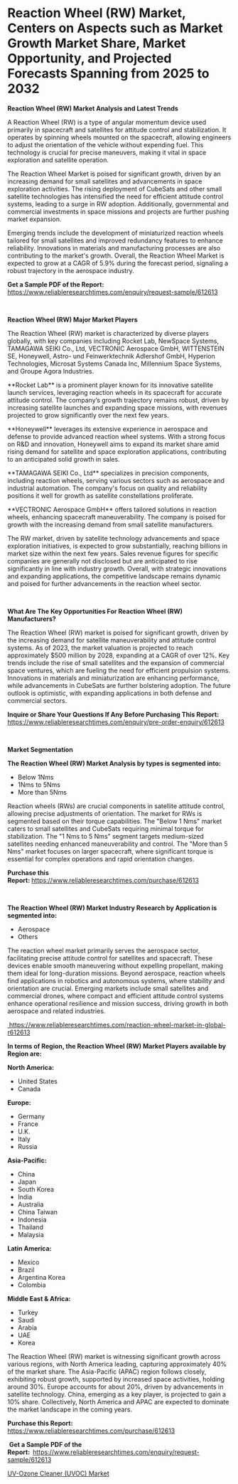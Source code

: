 <p><h1>Reaction Wheel (RW) Market, Centers on Aspects such as Market Growth Market Share, Market Opportunity, and Projected Forecasts Spanning from 2025 to 2032</h1></p><p><strong>Reaction Wheel (RW) Market Analysis and Latest Trends</strong></p>
<p><p>A Reaction Wheel (RW) is a type of angular momentum device used primarily in spacecraft and satellites for attitude control and stabilization. It operates by spinning wheels mounted on the spacecraft, allowing engineers to adjust the orientation of the vehicle without expending fuel. This technology is crucial for precise maneuvers, making it vital in space exploration and satellite operation.</p><p>The Reaction Wheel Market is poised for significant growth, driven by an increasing demand for small satellites and advancements in space exploration activities. The rising deployment of CubeSats and other small satellite technologies has intensified the need for efficient attitude control systems, leading to a surge in RW adoption. Additionally, governmental and commercial investments in space missions and projects are further pushing market expansion.</p><p>Emerging trends include the development of miniaturized reaction wheels tailored for small satellites and improved redundancy features to enhance reliability. Innovations in materials and manufacturing processes are also contributing to the market's growth. Overall, the Reaction Wheel Market is expected to grow at a CAGR of 5.9% during the forecast period, signaling a robust trajectory in the aerospace industry.</p></p>
<p><strong>Get a Sample PDF of the Report:&nbsp;</strong> <a href="https://www.reliableresearchtimes.com/enquiry/request-sample/612613?utm_campaign=1950&utm_medium=2&utm_source=Github&utm_content=ia&utm_term=02032025&utm_id=reaction-wheel-rw">https://www.reliableresearchtimes.com/enquiry/request-sample/612613</a></p>
<p>&nbsp;</p>
<p><strong>Reaction Wheel (RW) Major Market Players</strong></p>
<p><p>The Reaction Wheel (RW) market is characterized by diverse players globally, with key companies including Rocket Lab, NewSpace Systems, TAMAGAWA SEIKI Co., Ltd, VECTRONIC Aerospace GmbH, WITTENSTEIN SE, Honeywell, Astro- und Feinwerktechnik Adlershof GmbH, Hyperion Technologies, Microsat Systems Canada Inc, Millennium Space Systems, and Groupe Agora Industries. </p><p>**Rocket Lab** is a prominent player known for its innovative satellite launch services, leveraging reaction wheels in its spacecraft for accurate attitude control. The company’s growth trajectory remains robust, driven by increasing satellite launches and expanding space missions, with revenues projected to grow significantly over the next few years.</p><p>**Honeywell** leverages its extensive experience in aerospace and defense to provide advanced reaction wheel systems. With a strong focus on R&D and innovation, Honeywell aims to expand its market share amid rising demand for satellite and space exploration applications, contributing to an anticipated solid growth in sales.</p><p>**TAMAGAWA SEIKI Co., Ltd** specializes in precision components, including reaction wheels, serving various sectors such as aerospace and industrial automation. The company's focus on quality and reliability positions it well for growth as satellite constellations proliferate.</p><p>**VECTRONIC Aerospace GmbH** offers tailored solutions in reaction wheels, enhancing spacecraft maneuverability. The company is poised for growth with the increasing demand from small satellite manufacturers.</p><p>The RW market, driven by satellite technology advancements and space exploration initiatives, is expected to grow substantially, reaching billions in market size within the next few years. Sales revenue figures for specific companies are generally not disclosed but are anticipated to rise significantly in line with industry growth. Overall, with strategic innovations and expanding applications, the competitive landscape remains dynamic and poised for further advancements in the reaction wheel sector.</p></p>
<p>&nbsp;</p>
<p><strong>What Are The Key Opportunities For Reaction Wheel (RW) Manufacturers?</strong></p>
<p><p>The Reaction Wheel (RW) market is poised for significant growth, driven by the increasing demand for satellite maneuverability and attitude control systems. As of 2023, the market valuation is projected to reach approximately $500 million by 2028, expanding at a CAGR of over 12%. Key trends include the rise of small satellites and the expansion of commercial space ventures, which are fueling the need for efficient propulsion systems. Innovations in materials and miniaturization are enhancing performance, while advancements in CubeSats are further bolstering adoption. The future outlook is optimistic, with expanding applications in both defense and commercial sectors.</p></p>
<p><strong>Inquire or Share Your Questions If Any Before Purchasing This Report:</strong> <a href="https://www.reliableresearchtimes.com/enquiry/pre-order-enquiry/612613?utm_campaign=1950&utm_medium=2&utm_source=Github&utm_content=ia&utm_term=02032025&utm_id=reaction-wheel-rw">https://www.reliableresearchtimes.com/enquiry/pre-order-enquiry/612613</a></p>
<p>&nbsp;</p>
<p><strong>Market Segmentation</strong></p>
<p><strong>The Reaction Wheel (RW) Market Analysis by types is segmented into:</strong></p>
<p><ul><li>Below 1Nms</li><li>1Nms to 5Nms</li><li>More than 5Nms</li></ul></p>
<p><p>Reaction wheels (RWs) are crucial components in satellite attitude control, allowing precise adjustments of orientation. The market for RWs is segmented based on their torque capabilities. The "Below 1 Nms" market caters to small satellites and CubeSats requiring minimal torque for stabilization. The "1 Nms to 5 Nms" segment targets medium-sized satellites needing enhanced maneuverability and control. The "More than 5 Nms" market focuses on larger spacecraft, where significant torque is essential for complex operations and rapid orientation changes.</p></p>
<p><strong>Purchase this Report:&nbsp;</strong><a href="https://www.reliableresearchtimes.com/purchase/612613?utm_campaign=1950&utm_medium=2&utm_source=Github&utm_content=ia&utm_term=02032025&utm_id=reaction-wheel-rw">https://www.reliableresearchtimes.com/purchase/612613</a></p>
<p>&nbsp;</p>
<p><strong>The Reaction Wheel (RW) Market Industry Research by Application is segmented into:</strong></p>
<p><ul><li>Aerospace</li><li>Others</li></ul></p>
<p><p>The reaction wheel market primarily serves the aerospace sector, facilitating precise attitude control for satellites and spacecraft. These devices enable smooth maneuvering without expelling propellant, making them ideal for long-duration missions. Beyond aerospace, reaction wheels find applications in robotics and autonomous systems, where stability and orientation are crucial. Emerging markets include small satellites and commercial drones, where compact and efficient attitude control systems enhance operational resilience and mission success, driving growth in both aerospace and related industries.</p></p>
<p><a href="https://www.reliableresearchtimes.com/reaction-wheel-market-in-global-r612613?utm_campaign=1950&utm_medium=2&utm_source=Github&utm_content=ia&utm_term=02032025&utm_id=reaction-wheel-rw">&nbsp;https://www.reliableresearchtimes.com/reaction-wheel-market-in-global-r612613</a></p>
<p><strong>In terms of Region, the Reaction Wheel (RW) Market Players available by Region are:</strong></p>
<p>
    <p> <strong> North America: </strong>
        <ul>
            <li>United States</li>
            <li>Canada</li>
        </ul>
        </p> 
    <p> <strong> Europe: </strong>
        <ul>
            <li>Germany</li>
            <li>France</li>
            <li>U.K.</li>
            <li>Italy</li>
            <li>Russia</li>
        </ul>
        </p> 
    <p> <strong> Asia-Pacific: </strong>
        <ul>
            <li>China</li>
            <li>Japan</li>
            <li>South Korea</li>
            <li>India</li>
            <li>Australia</li>
            <li>China Taiwan</li>
            <li>Indonesia</li>
            <li>Thailand</li>
            <li>Malaysia</li>
        </ul>
        </p> 
    <p> <strong> Latin America: </strong>
        <ul>
            <li>Mexico</li>
            <li>Brazil</li>
            <li>Argentina Korea</li>
            <li>Colombia</li>
        </ul>
        </p> 
    <p> <strong> Middle East & Africa: </strong>
        <ul>
            <li>Turkey</li>
            <li>Saudi</li>
            <li>Arabia</li>
            <li>UAE</li>
            <li>Korea</li>
        </ul>
    </p>
    </p>
<p><p>The Reaction Wheel (RW) market is witnessing significant growth across various regions, with North America leading, capturing approximately 40% of the market share. The Asia-Pacific (APAC) region follows closely, exhibiting robust growth, supported by increased space activities, holding around 30%. Europe accounts for about 20%, driven by advancements in satellite technology. China, emerging as a key player, is projected to gain a 10% share. Collectively, North America and APAC are expected to dominate the market landscape in the coming years.</p></p>
<p><strong>Purchase this Report: </strong><a href="https://www.reliableresearchtimes.com/purchase/612613?utm_campaign=1950&utm_medium=2&utm_source=Github&utm_content=ia&utm_term=02032025&utm_id=reaction-wheel-rw">https://www.reliableresearchtimes.com/purchase/612613</a></p>
<p>&nbsp;<strong>Get a Sample PDF of the Report:&nbsp;&nbsp;</strong><a href="https://www.reliableresearchtimes.com/enquiry/request-sample/612613?utm_campaign=1950&utm_medium=2&utm_source=Github&utm_content=ia&utm_term=02032025&utm_id=reaction-wheel-rw">https://www.reliableresearchtimes.com/enquiry/request-sample/612613</a></p>
<p><strong></strong></p>
<p><p><a href="https://github.com/lindaopodray/Market-Research-Report-List-1/blob/main/uv-ozone-cleaner-uvoc-market.md?utm_campaign=1950&utm_medium=2&utm_source=Github&utm_content=ia&utm_term=02032025&utm_id=reaction-wheel-rw">UV-Ozone Cleaner (UVOC) Market</a></p></p>